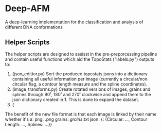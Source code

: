 # Deep-AFM
A deep-learning implementation for the classification and analysis of different DNA conformations

## Helper Scripts
The helper scripts are designed to assisst in the pre-preporcessing pipeline and contain useful functions which aid the TopoStats ("labels.py") outputs to:
1) (json_edittor.py) Sort the produced topostats jsons into a dictionary containing all useful information per image (currently a circular/non circular flag, a contour length measure and the spline coordinates).
2) (image_transforms.py) Create rotated versions of images, grains and splines through 90˚, 180˚ and 270˚ clockwise and append them to the json dictionary created in 1. This is done to expand the dataset.
3) (

The benefit of the new file format is that each image is linked by their name whether it's a:
png:    <name>_<channel>_<colour>.png
grains: <name>_grains_<rotation>.txt
json:   {<name>: {Circular: ..., Contour Length: ..., Splines: ...}}

